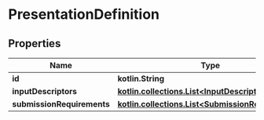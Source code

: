 
# PresentationDefinition

## Properties
Name | Type | Description | Notes
------------ | ------------- | ------------- | -------------
**id** | **kotlin.String** |  | 
**inputDescriptors** | [**kotlin.collections.List&lt;InputDescriptor&gt;**](InputDescriptor.md) |  | 
**submissionRequirements** | [**kotlin.collections.List&lt;SubmissionRequirement&gt;**](SubmissionRequirement.md) |  |  [optional]



